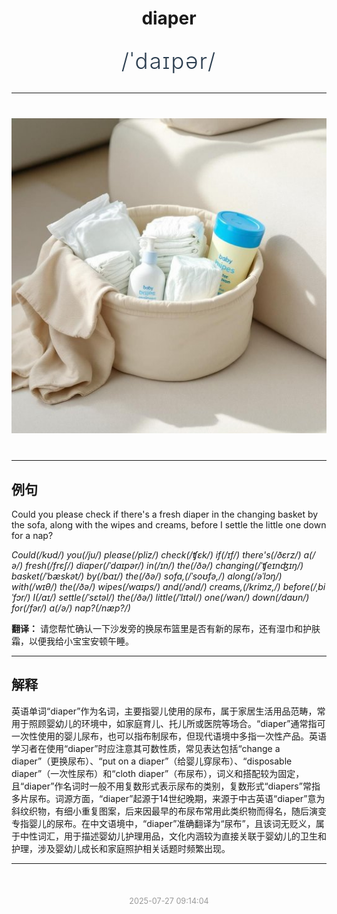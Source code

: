 <div align="center">

# diaper

<div style="margin: 30px 0;">
<h1 style="font-size: 2.5em; font-weight: 300; letter-spacing: 2px; margin: 0; color: #2c3e50;">
/ˈdaɪpər/
</h1>
</div>

</div>

---

<div align="center" style="margin: 40px 0;">

![diaper](images/diaper.png)

</div>

---

## 例句

Could you please check if there's a fresh diaper in the changing basket by the sofa, along with the wipes and creams, before I settle the little one down for a nap?

*Could(/kʊd/) you(/ju/) please(/pliz/) check(/ʧɛk/) if(/ɪf/) there's(/ðɛrz/) a(/ə/) fresh(/frɛʃ/) diaper(/ˈdaɪpər/) in(/ɪn/) the(/ðə/) changing(/ˈʧeɪnʤɪŋ/) basket(/ˈbæskət/) by(/baɪ/) the(/ðə/) sofa,(/ˈsoʊfə,/) along(/əˈlɔŋ/) with(/wɪθ/) the(/ðə/) wipes(/waɪps/) and(/ənd/) creams,(/krimz,/) before(/ˌbiˈfɔr/) I(/aɪ/) settle(/ˈsɛtəl/) the(/ðə/) little(/ˈlɪtəl/) one(/wən/) down(/daʊn/) for(/fər/) a(/ə/) nap?(/næp?/)*

**翻译：** 请您帮忙确认一下沙发旁的换尿布篮里是否有新的尿布，还有湿巾和护肤霜，以便我给小宝宝安顿午睡。

---

## 解释

英语单词“diaper”作为名词，主要指婴儿使用的尿布，属于家居生活用品范畴，常用于照顾婴幼儿的环境中，如家庭育儿、托儿所或医院等场合。“diaper”通常指可一次性使用的婴儿尿布，也可以指布制尿布，但现代语境中多指一次性产品。英语学习者在使用“diaper”时应注意其可数性质，常见表达包括“change a diaper”（更换尿布）、“put on a diaper”（给婴儿穿尿布）、“disposable diaper”（一次性尿布）和“cloth diaper”（布尿布），词义和搭配较为固定，且“diaper”作名词时一般不用复数形式表示尿布的类别，复数形式“diapers”常指多片尿布。词源方面，“diaper”起源于14世纪晚期，来源于中古英语“diaper”意为斜纹织物，有细小重复图案，后来因最早的布尿布常用此类织物而得名，随后演变专指婴儿的尿布。在中文语境中，“diaper”准确翻译为“尿布”，且该词无贬义，属于中性词汇，用于描述婴幼儿护理用品，文化内涵较为直接关联于婴幼儿的卫生和护理，涉及婴幼儿成长和家庭照护相关话题时频繁出现。


---

<div align="center" style="margin-top: 50px;">
<small style="color: #999; font-size: 0.9em;">2025-07-27 09:14:04</small>
</div>
